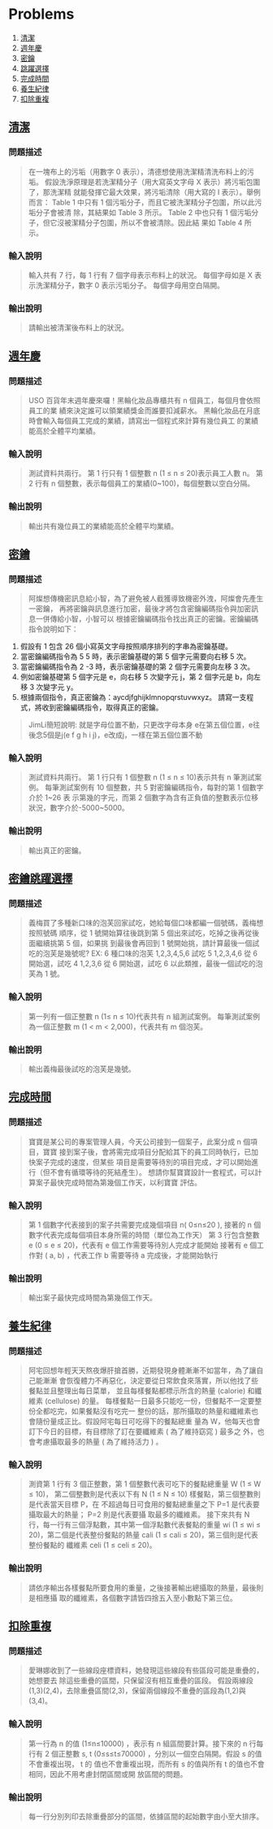 # Problems

1. [清潔](#清潔)
2. [週年慶](#週年慶)
3. [密鑰](#密鑰)
4. [跳躍選擇](#跳躍選擇)
5. [完成時間](#完成時間)
6. [養生紀律](#養生紀律)
7. [扣除重複](#扣除重複)

## [清潔](.)

### 問題描述

>在一塊布上的污垢（用數字 0 表示），清德想使用洗潔精清洗布料上的污垢。
假設洗淨原理是若洗潔精分子（用大寫英文字母 X 表示）將污垢包圍了，那洗潔精
就能發揮它最大效果，將污垢清除（用大寫的 I 表示）。舉例而言：
>Table 1 中只有 1 個污垢分子，而且它被洗潔精分子包圍，所以此污垢分子會被清
除，其結果如 Table 3 所示。
>Table 2 中也只有 1 個污垢分子，但它沒被潔精分子包圍，所以不會被清除。因此結
果如 Table 4 所示。

### 輸入說明

>輸入共有 7 行，每 1 行有 7 個字母表示布料上的狀況。
每個字母如是 X 表示洗潔精分子，數字 0 表示污垢分子。
每個字母用空白隔開。


### 輸出說明

>請輸出被清潔後布料上的狀況。

## [週年慶](./exercise_2_1214/src/Main.java)

### 問題描述

>USO 百貨年末週年慶來囉！黑輪化妝品專櫃共有 n 個員工，每個月會依照員工的業
績來決定誰可以領業績獎金而誰要扣減薪水。
黑輪化妝品在月底時會輸入每個員工完成的業績，請寫出一個程式來計算有幾位員工
的業績能高於全體平均業績。


### 輸入說明

>測試資料共兩行。
第 1 行只有 1 個整數 n (1 ≤ n ≤ 20)表示員工人數 n。
第 2 行有 n 個整數，表示每個員工的業績(0~100)，每個整數以空白分隔。

### 輸出說明

>輸出共有幾位員工的業績能高於全體平均業績。

## [密鑰](./exercise_3_1214/src/Main.java)

### 問題描述

>阿燦想傳機密訊息給小智，為了避免被人截獲導致機密外洩，阿燦會先產生一密鑰，
再將密鑰與訊息進行加密，最後才將包含密鑰編碼指令與加密訊息一併傳給小智，小智可以
根據密鑰編碼指令找出真正的密鑰。密鑰編碼指令說明如下：

1. 假設有 1 包含 26 個小寫英文字母按照順序排列的字串為密鑰基礎。
2. 當密鑰編碼指令為 5 5 時，表示密鑰基礎的第 5 個字元需要向右移 5 次。
3. 當密鑰編碼指令為 2 -3 時，表示密鑰基礎的第 2 個字元需要向左移 3 次。
4. 例如密鑰基礎第 5 個字元是 e，向右移 5 次變字元 j，第 2 個字元是 b，向左移 3
次變字元 y。
5. 根據兩個指令，真正密鑰為：aycdjfghijklmnopqrstuvwxyz。
請寫一支程式，將收到密鑰編碼指令，取得真正的密鑰。

>JimLi簡短說明: 就是字母位置不動，只更改字母本身
>e在第五個位置，e往後念5個是j(e f g h i j)，e改成j，一樣在第五個位置不動

### 輸入說明

>測試資料共兩行。
第 1 行只有 1 個整數 n (1 ≤ n ≤ 10)表示共有 n 筆測試案例。
每筆測試案例有 10 個整數，共 5 對密鑰編碼指令，每對的第 1 個數字介於 1~26 表
示第幾的字元，而第 2 個數字為含有正負值的整數表示位移狀況，數字介於\-5000~5000。

### 輸出說明

>輸出真正的密鑰。

## [密鑰跳躍選擇](.)

### 問題描述

>義梅買了多種新口味的泡芙回家試吃，她給每個口味都編一個號碼，義梅想按照號碼
順序，從 1 號開始算往後跳到第 5 個出來試吃，吃掉之後再從後面繼續挑第 5 個，如果挑
到最後會再回到 1 號開始挑，請計算最後一個試吃的泡芙是幾號呢?
>EX: 6 種口味的泡芙
1,2,3,4,5,6 試吃 5
1,2,3,4,6 從 6 開始選，試吃 4
1,2,3,6 從 6 開始選，試吃 6
以此類推，最後一個試吃的泡芙為 1 號。


### 輸入說明

>第一列有一個正整數 n (1≤ n ≤ 10)代表共有 n 組測試案例。
每筆測試案例為一個正整數 m (1 < m < 2,000)，代表共有 m 個泡芙。


### 輸出說明

>輸出義梅最後試吃的泡芙是幾號。

## [完成時間](.)

### 問題描述

>寶寶是某公司的專案管理人員，今天公司接到一個案子，此案分成 n 個項目，寶寶
接到案子後，會將需完成項目分配給其下的員工同時執行，已加快案子完成的速度，但某些
項目是需要等待別的項目完成，才可以開始進行（但不會有循環等待的死結產生）。
想請你幫寶寶設計一套程式，可以計算案子最快完成時間為第幾個工作天，以利寶寶
評估。


### 輸入說明

>第 1 個數字代表接到的案子共需要完成幾個項目 n( 0≤n≤20 ),
接著的 n 個數字代表完成每個項目本身所需的時間（單位為工作天）
第 3 行包含整數 e (0 ≤ e ≤ 20)，代表有 e 個工作需要等待別人完成才能開始
接著有 e 個工作對 ( a, b) ，代表工作 b 需要等待 a 完成後，才能開始執行



### 輸出說明

>輸出案子最快完成時間為第幾個工作天。

## [養生紀律](.)

### 問題描述

>阿宅回想年輕天天熬夜爆肝搶首勝，近期發現身體漸漸不如當年，為了讓自己能漸漸
會恢復體力不再惡化，決定要從日常飲食來落實，所以他找了些餐點並且整理出每日菜單，
並且每樣餐點都標示所含的熱量 (calorie) 和纖維素 (cellulose) 的量。
每樣餐點一日最多只能吃一份，但餐點不一定要整份全都吃完，如果餐點沒有吃完一
整份的話，那所攝取的熱量和纖維素也會隨份量成正比。假設阿宅每日可吃得下的餐點總重
量為 W，他每天也會訂下今日的目標，有目標除了訂在要纖維素 ( 為了維持窈窕 ) 最多之
外，也會考慮攝取最多的熱量 ( 為了維持活力 ) 。


### 輸入說明

>測資第 1 行有 3 個正整數，第 1 個整數代表可吃下的餐點總重量 W (1 ≤ W ≤ 10)，
第二個整數則是代表以下有 N (1 ≤ N ≤ 10) 樣餐點，第三個整數則是代表當天目標 P，在
不超過每日可食用的餐點總重量之下 P=1 是代表要攝取最大的熱量； P=2 則是代表要攝
取最多的纖維素。
接下來共有 N 行，每一行有三個浮點數，其中第一個浮點數代表餐點的重量 wi (1
≤ wi ≤ 20)，第二個是代表整份餐點的熱量 cali (1 ≤ cali ≤ 20)，第三個則是代表整份餐點的
纖維素 celi (1 ≤ celi ≤ 20)。



### 輸出說明

>請依序輸出各樣餐點所要食用的重量，之後接著輸出總攝取的熱量，最後則是相應攝
取的纖維素，各個數字請皆四捨五入至小數點下第三位。

## [扣除重複](.)

### 問題描述

>愛琳娜收到了一些線段座標資料，她發現這些線段有些區段可能是重疊的，她想要去
除這些重疊的區間，只保留沒有相互重疊的區段。
假設兩線段(1,3)(2,4)，去除重疊區間(2,3)，保留兩個線段不重疊的區段為(1,2)與
(3,4)。



### 輸入說明

>第一行為 n 的值 (1≤n≤10000) ，表示有 n 組區間要計算。接下來的 n 行每行有
2 個正整數 s, t (0≤s≤t≤70000) ，分別以一個空白隔開。假設 s 的值不會重複出現， t 的
值也不會重複出現，而所有 s 的值與所有 t 的值也不會相同，因此不用考慮封閉區間或開
放區間的問題。



### 輸出說明

>每一行分別列印去除重疊部分的區間，依據區間的起始數字由小至大排序。
